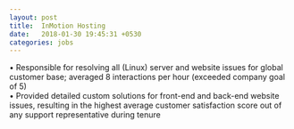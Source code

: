 ```yaml
---
layout: post
title:  InMotion Hosting
date:   2018-01-30 19:45:31 +0530
categories: jobs
---
```

• Responsible for resolving all (Linux) server and website issues for global customer base; averaged 8 interactions per hour (exceeded company goal of 5)<br>
•	Provided detailed custom solutions for front-end and back-end website issues, resulting in the highest average customer satisfaction score out of any support representative during tenure<br>

